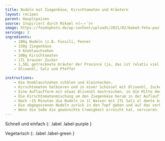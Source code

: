```yaml
---
title: Nudeln mit Ziegenkäse, Kirschtomaten und Kräutern
layout: recipes
parent: Hauptspeisen
source: Inspiriert durch Mikael ᕙ(⇀‸↼‶)ᕗ
image: https://foodnphoto.de/wp-content/uploads/2021/02/baked-feta-pasta-800x571.jpg
servings: 2
ingredients:
    - 200g Nudeln (z.B. Fussili, Penne)
    - 150g Ziegenkäse
    - 4 Knoblauchzehen
    - 200g Kirschtomaten
    - 1TL brauner Zucker
    - 1,5EL getrocknete Kräuter der Province (ja, das ist relativ viel :))
    - Olivenöl, Salz und Pfeffer

instructions:
    - Die Knoblauchzehen schälen und kleinhacken.
    - Kirschtomaten halbieren und in einer Schüssel mit Olivenöl, Zucker, Salz, Pfeffer, Kräuter der Province und Knoblauchzehen vermischen.
    - Eine Auflaufform mit etwas Olivenöl bestreichen, in die Mitte den den Ziegenkäse legen. Die Oberseite vom Ziegenkäse mit etwas Olivenöl bestreichen.
    - Die Kirschtomatenmischung um den Ziegenkäse herum in der Auflaufform verteilen und alles bei 200°C Umluft im Backofen für 25 Minuten backen.
    - Nach ~15 Minuten die Nudeln in 1l Wasser mit 1TL Salz al dente kochen (indem man sie 2 Minuten früher als die angegebene Kochzeit auf der Verpackung abgießt). VOR dem abgießen ca. 150ml (ein halbes Glas) vom Nudelwasser abschöpfen und die Herdplatte ausschalten.
    - Die abgegossenen Nudeln zurück in den Topf geben und auf das vorher benutzte, ausgeschaltete Kochfeld setzen. Jetzt den Inhalt der Auflaufform mit dem abgeschöpften Nudelwasser dazu geben und alles im Topf vermischen, bis nach 1-2 Minuten die Soße andickt und cremig geworden ist.
    - Wenn die Soße die gewünschte Cremigkeit erreicht hat, servieren. Fertig!
---
```

Schnell und einfach
{: .label .label-purple }

Vegetarisch
{: .label .label-green }
